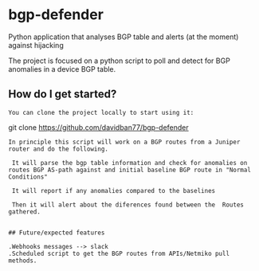# bgp-defender
Python application that analyses BGP table and alerts (at the moment) against hijacking

The project is focused on a python script to poll and detect for BGP anomalies in a device BGP table.

## How do I get started?

```
You can clone the project locally to start using it:
```
git clone https://github.com/davidban77/bgp-defender 
```
In principle this script will work on a BGP routes from a Juniper router and do the following.

 It will parse the bgp table information and check for anomalies on routes BGP AS-path against and initial baseline BGP route in "Normal Conditions"

 It will report if any anomalies compared to the baselines

 Then it will alert about the diferences found between the  Routes gathered.


## Future/expected features

.Webhooks messages --> slack
.Scheduled script to get the BGP routes from APIs/Netmiko pull methods.

